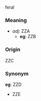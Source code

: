 feral
### Meaning
+ _adj_: ZZA
    + __eg__: ZZB

### Origin

ZZC

### Synonym

__eg__: ZZD

+ ZZE


